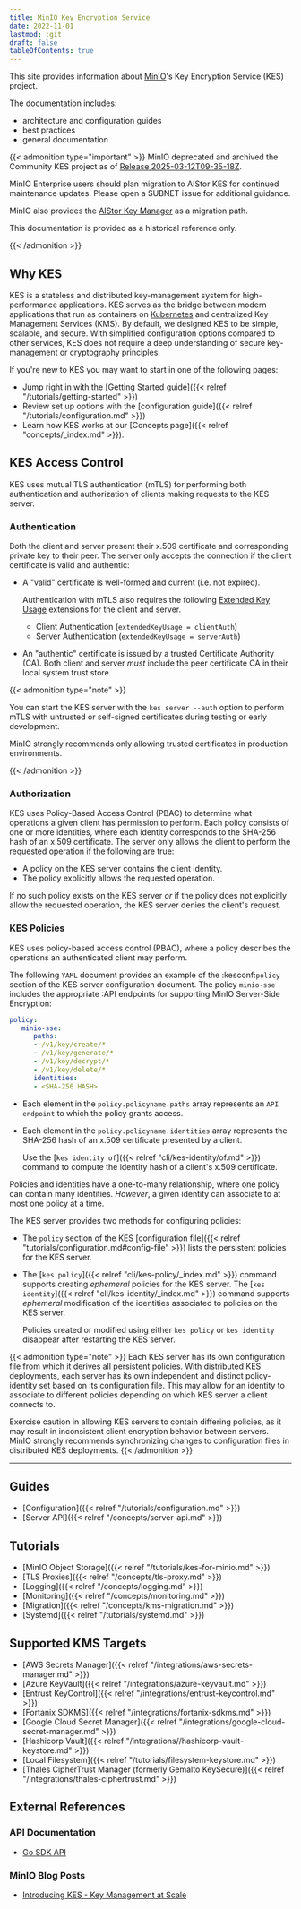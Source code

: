 ```yaml
---
title: MinIO Key Encryption Service
date: 2022-11-01
lastmod: :git
draft: false
tableOfContents: true
---
```


This site provides information about [MinIO](https://min.io?ref=kes-docs)'s Key Encryption Service (KES) project.

The documentation includes:

- architecture and configuration guides
- best practices
- general documentation

{{< admonition type="important" >}}
MinIO deprecated and archived the Community KES project as of [Release 2025-03-12T09-35-18Z](https://github.com/minio/kes/releases/tag/2025-03-12T09-35-18Z).

MinIO Enterprise users should plan migration to AIStor KES for continued maintenance updates. 
Please open a SUBNET issue for additional guidance.

MinIO also provides the [AIStor Key Manager](docs.min.io/enterprise/aistor-key-manager) as a migration path.

This documentation is provided as a historical reference only.

{{< /admonition >}}

## Why KES

KES is a stateless and distributed key-management system for high-performance applications. 
KES serves as the bridge between modern applications that run as containers on [Kubernetes](https://kubernetes.io) and centralized Key Management Services (KMS). 
By default, we designed KES to be simple, scalable, and secure. 
With simplified configuration options compared to other services, KES does not require a deep understanding of secure key-management or cryptography principles.

If you're new to KES you may want to start in one of the following pages:

- Jump right in with the [Getting Started guide]({{< relref "/tutorials/getting-started" >}})
- Review set up options with the [configuration guide]({{< relref "/tutorials/configuration.md" >}}) 
- Learn how KES works at our [Concepts page]({{< relref "concepts/_index.md" >}}).

## KES Access Control

KES uses mutual TLS authentication (mTLS) for performing both authentication and authorization of clients making requests to the KES server. 

### Authentication

Both the client and server present their x.509 certificate and corresponding private key to their peer. 
The server only accepts the connection if the client certificate is valid and authentic:

- A "valid" certificate is well-formed and current (i.e. not expired). 

  Authentication with mTLS also requires the following [Extended Key Usage](https://tools.ietf.org/html/rfc5280#section-4.2.1.12) extensions for the client and server.

  - Client Authentication (`extendedKeyUsage = clientAuth`)
  - Server Authentication (`extendedKeyUsage = serverAuth`)

- An "authentic" certificate is issued by a trusted Certificate Authority (CA). 
  Both client and server *must* include the peer certificate CA in their local system trust store.

{{< admonition type="note" >}}

You can start the KES server with the `kes server --auth`  option to perform mTLS with untrusted or self-signed certificates during testing or early development. 

MinIO strongly recommends only allowing trusted certificates in production environments.

{{< /admonition >}}

### Authorization

KES uses Policy-Based Access Control (PBAC) to determine what operations a given client has permission to perform. 
Each policy consists of one or more identities, where each identity corresponds to the SHA-256 hash of an x.509 certificate. 
The server only allows the client to perform the requested operation if the following are true:

- A policy on the KES server contains the client identity.
- The policy explicitly allows the requested operation.

If no such policy exists on the KES server *or* if the policy does not explicitly allow the requested operation, the KES server denies the client's request.

### KES Policies

KES uses policy-based access control (PBAC), where a policy describes the operations an authenticated client may perform. 

The following `YAML` document provides an example of the :kesconf:`policy` section of the KES server configuration document. 
The policy `minio-sse` includes the appropriate :API endpoints for supporting MinIO Server-Side Encryption:

```yaml {.copy}
policy:
   minio-sse:
      paths:
      - /v1/key/create/*
      - /v1/key/generate/*
      - /v1/key/decrypt/*
      - /v1/key/delete/*
      identities:
      - <SHA-256 HASH>
```

- Each element in the `policy.policyname.paths` array represents an `API endpoint` to which the policy grants access.

- Each element in the `policy.policyname.identities` array represents the SHA-256 hash of an x.509 certificate presented by a client.

  Use the [`kes identity of`]({{< relref "cli/kes-identity/of.md" >}}) command to compute the identity hash of a client's x.509 certificate. 

Policies and identities have a one-to-many relationship, where one policy can contain many identities. 
*However*, a given identity can associate to at most one policy at a time.

The KES server provides two methods for configuring policies:

- The `policy` section of the KES [configuration file]({{< relref "tutorials/configuration.md#config-file" >}}) lists the persistent policies for the KES server.

- The [`kes policy`]({{< relref "cli/kes-policy/_index.md" >}}) command supports creating *ephemeral* policies for the KES server. 
  The [`kes identity`]({{< relref "cli/kes-identity/_index.md" >}}) command supports *ephemeral* modification of the identities associated to policies on the KES server.  

  Policies created or modified using either `kes policy` or `kes identity` disappear after restarting the KES server.

{{< admonition type="note" >}}
Each KES server has its own configuration file from which it derives all persistent policies. 
With distributed KES deployments, each server has its own independent and distinct policy-identity set based on its configuration file. 
This may allow for an identity to associate to different policies depending on which KES server a client connects to.

Exercise caution in allowing KES servers to contain differing policies, as it may result in inconsistent client encryption behavior between servers.
MinIO strongly recommends synchronizing changes to configuration files in distributed KES deployments.
{{< /admonition >}}

***

## Guides
 - [Configuration]({{< relref "/tutorials/configuration.md" >}})
 - [Server API]({{< relref "/concepts/server-api.md" >}})

## Tutorials

 - [MinIO Object Storage]({{< relref "/tutorials/kes-for-minio.md" >}})
 - [TLS Proxies]({{< relref "/concepts/tls-proxy.md" >}})
 - [Logging]({{< relref "/concepts/logging.md" >}})
 - [Monitoring]({{< relref "/concepts/monitoring.md" >}})
 - [Migration]({{< relref "/concepts/kms-migration.md" >}})
 - [Systemd]({{< relref "/tutorials/systemd.md" >}})

## Supported KMS Targets

 - [AWS Secrets Manager]({{< relref "/integrations/aws-secrets-manager.md" >}})
 - [Azure KeyVault]({{< relref "/integrations/azure-keyvault.md" >}})
 - [Entrust KeyControl]({{< relref "/integrations/entrust-keycontrol.md" >}})
 - [Fortanix SDKMS]({{< relref "/integrations/fortanix-sdkms.md" >}})
 - [Google Cloud Secret Manager]({{< relref "/integrations/google-cloud-secret-manager.md" >}})
 - [Hashicorp Vault]({{< relref "/integrations//hashicorp-vault-keystore.md" >}})
 - [Local Filesystem]({{< relref "/tutorials/filesystem-keystore.md" >}})
 - [Thales CipherTrust Manager (formerly Gemalto KeySecure)]({{< relref "/integrations/thales-ciphertrust.md" >}})

## External References
### API Documentation

 - [Go SDK API](https://pkg.go.dev/github.com/minio/kes?tab=doc)

### MinIO Blog Posts

 - [Introducing KES - Key Management at Scale](https://blog.min.io/introducing-kes/?rel=kes-docs)